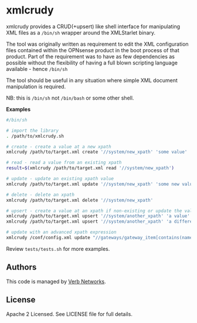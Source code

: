 # xmlcrudy

xmlcrudy provides a CRUD(+upsert) like shell interface for manipulating XML files as a `/bin/sh` wrapper around the 
XMLStarlet binary.

The tool was originally written as requirement to edit the XML configuration files contained within the OPNsense product 
in the boot process of that product.  Part of the requirement was to have as few dependencies as possible without the 
flexibility of having a full blown scripting language available - hence `/bin/sh`

The tool should be useful in any situation where simple XML document manipulation is required.

NB: this is `/bin/sh` not `/bin/bash` or some other shell.

**Examples**
```bash
#/bin/sh

# import the library
. /path/to/xmlcrudy.sh

# create - create a value at a new xpath
xmlcrudy /path/to/target.xml create '//system/new_xpath' 'some value'

# read - read a value from an existing xpath
result=$(xmlcrudy /path/to/target.xml read '//system/new_xpath')

# update - update an existing xpath value
xmlcrudy /path/to/target.xml update '//system/new_xpath' 'some new value'

# delete - delete an xpath
xmlcrudy /path/to/target.xml delete '//system/new_xpath'

# upsert - create a value at an xpath if non-existing or update the value if the xpath does exist
xmlcrudy /path/to/target.xml upsert '//system/another_xpath' 'a value'
xmlcrudy /path/to/target.xml upsert '//system/another_xpath' 'a different value'

# update with an advanced xpath expression
xmlcrudy /conf/config.xml update "//gateways/gateway_item[contains(name,'public4gw')]/gateway" "10.0.0.1"

```

Review `tests/tests.sh` for more examples.


## Authors
This code is managed by [Verb Networks](https://github.com/verbnetworks).

## License
Apache 2 Licensed. See LICENSE file for full details.
